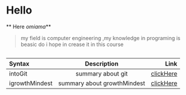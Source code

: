 
# Hello 


** Here _omiama_** 

> my field is computer engineering ,my knowledge in programing is beasic do i hope in crease it in this course

## 
##

| Syntax         | Description                   | Link    |
| :---           |    :----:                     |          ---: |
|  intoGit       | summary about git    | [clickHere](https://omaimah-sulaiman.github.io/reading-notes102/read02)      |
|  igrowthMindest       | summary about growthMindest    | [clickHere](https://omaimah-sulaiman.github.io/reading-notes102/growthMindest)      |



